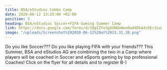 ```yaml
---
title: BSA/eStudios Combo Camp
date: 2020-06-12 13:25:00 +02:00
position: 5
heading: BSA/eStudios Soccer+FIFA Gaming Summer Camp
link: https://docs.google.com/forms/d/18gIZYo3gXXNUoWee0wd4DkA4c6Er2cwXPciWNggyp04/edit?usp=drive_web
image: "/uploads/Screenshot%202020-06-12%20at%2013.31.38.png"
---
```


Do you like Soccer??? Do you like playing FIFA with your friends??? This Summer, BSA and eStudios AG are combining the two in a Camp where players will be coached in Soccer and eSports gaming by top professional Coaches! Click on the flyer for all details and to register B-)